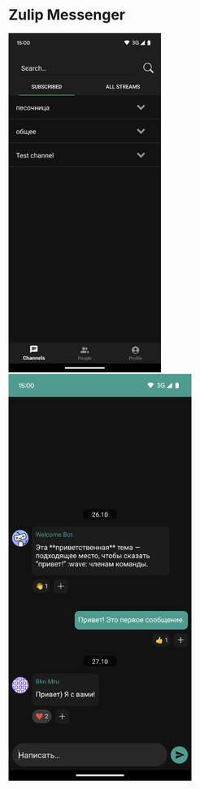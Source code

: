 # Zulip Messenger
<img src="screenshots/screenshot_1.png" width="300"> <img src="screenshots/screenshot_2.png" width="360">